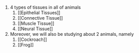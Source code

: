 
1. 4 types of tissues in all of animals
	1. [[Epithelial Tissues]] 
	2. [[Connective Tissue]]
	3. [[Muscle Tissue]]
	4. [[Neural Tissue]]
2. Moreover, we will also be studying about 2 animals, namely
	1. [[Cockroach]]
	2. [[Frog]]